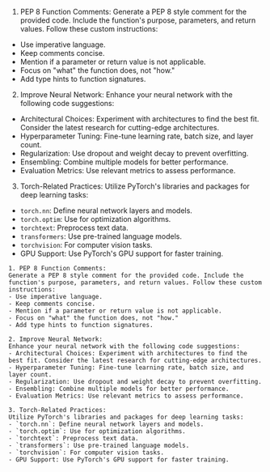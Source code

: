 1. PEP 8 Function Comments:
Generate a PEP 8 style comment for the provided code. Include the function's purpose, parameters, and return values. Follow these custom instructions:
- Use imperative language.
- Keep comments concise.
- Mention if a parameter or return value is not applicable.
- Focus on "what" the function does, not "how."
- Add type hints to function signatures.

2. Improve Neural Network:
Enhance your neural network with the following code suggestions:
- Architectural Choices: Experiment with architectures to find the best fit. Consider the latest research for cutting-edge architectures.
- Hyperparameter Tuning: Fine-tune learning rate, batch size, and layer count.
- Regularization: Use dropout and weight decay to prevent overfitting.
- Ensembling: Combine multiple models for better performance.
- Evaluation Metrics: Use relevant metrics to assess performance.

3. Torch-Related Practices:
Utilize PyTorch's libraries and packages for deep learning tasks:
- `torch.nn`: Define neural network layers and models.
- `torch.optim`: Use for optimization algorithms.
- `torchtext`: Preprocess text data.
- `transformers`: Use pre-trained language models.
- `torchvision`: For computer vision tasks.
- GPU Support: Use PyTorch's GPU support for faster training.

```
1. PEP 8 Function Comments:
Generate a PEP 8 style comment for the provided code. Include the function's purpose, parameters, and return values. Follow these custom instructions:
- Use imperative language.
- Keep comments concise.
- Mention if a parameter or return value is not applicable.
- Focus on "what" the function does, not "how."
- Add type hints to function signatures.

2. Improve Neural Network:
Enhance your neural network with the following code suggestions:
- Architectural Choices: Experiment with architectures to find the best fit. Consider the latest research for cutting-edge architectures.
- Hyperparameter Tuning: Fine-tune learning rate, batch size, and layer count.
- Regularization: Use dropout and weight decay to prevent overfitting.
- Ensembling: Combine multiple models for better performance.
- Evaluation Metrics: Use relevant metrics to assess performance.

3. Torch-Related Practices:
Utilize PyTorch's libraries and packages for deep learning tasks:
- `torch.nn`: Define neural network layers and models.
- `torch.optim`: Use for optimization algorithms.
- `torchtext`: Preprocess text data.
- `transformers`: Use pre-trained language models.
- `torchvision`: For computer vision tasks.
- GPU Support: Use PyTorch's GPU support for faster training.
```